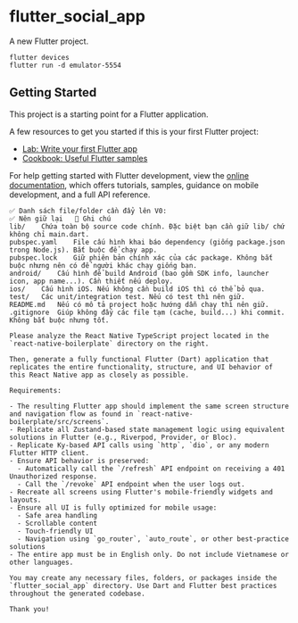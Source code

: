 # flutter_social_app

A new Flutter project.

```
flutter devices
flutter run -d emulator-5554
```

## Getting Started

This project is a starting point for a Flutter application.

A few resources to get you started if this is your first Flutter project:

- [Lab: Write your first Flutter app](https://docs.flutter.dev/get-started/codelab)
- [Cookbook: Useful Flutter samples](https://docs.flutter.dev/cookbook)

For help getting started with Flutter development, view the
[online documentation](https://docs.flutter.dev/), which offers tutorials,
samples, guidance on mobile development, and a full API reference.

```
✅ Danh sách file/folder cần đẩy lên V0:
✅ Nên giữ lại	📄 Ghi chú
lib/	Chứa toàn bộ source code chính. Đặc biệt bạn cần giữ lib/ chứ không chỉ main.dart.
pubspec.yaml	File cấu hình khai báo dependency (giống package.json trong Node.js). Bắt buộc để chạy app.
pubspec.lock	Giữ phiên bản chính xác của các package. Không bắt buộc nhưng nên có để người khác chạy giống bạn.
android/	Cấu hình để build Android (bao gồm SDK info, launcher icon, app name...). Cần thiết nếu deploy.
ios/	Cấu hình iOS. Nếu không cần build iOS thì có thể bỏ qua.
test/	Các unit/integration test. Nếu có test thì nên giữ.
README.md	Nếu có mô tả project hoặc hướng dẫn chạy thì nên giữ.
.gitignore	Giúp không đẩy các file tạm (cache, build...) khi commit. Không bắt buộc nhưng tốt.
```

```
Please analyze the React Native TypeScript project located in the `react-native-boilerplate` directory on the right.

Then, generate a fully functional Flutter (Dart) application that replicates the entire functionality, structure, and UI behavior of this React Native app as closely as possible.

Requirements:

- The resulting Flutter app should implement the same screen structure and navigation flow as found in `react-native-boilerplate/src/screens`.
- Replicate all Zustand-based state management logic using equivalent solutions in Flutter (e.g., Riverpod, Provider, or Bloc).
- Replicate Ky-based API calls using `http`, `dio`, or any modern Flutter HTTP client.
- Ensure API behavior is preserved:
  - Automatically call the `/refresh` API endpoint on receiving a 401 Unauthorized response.
  - Call the `/revoke` API endpoint when the user logs out.
- Recreate all screens using Flutter's mobile-friendly widgets and layouts.
- Ensure all UI is fully optimized for mobile usage:
  - Safe area handling
  - Scrollable content
  - Touch-friendly UI
  - Navigation using `go_router`, `auto_route`, or other best-practice solutions
- The entire app must be in English only. Do not include Vietnamese or other languages.

You may create any necessary files, folders, or packages inside the `flutter_social_app` directory. Use Dart and Flutter best practices throughout the generated codebase.

Thank you!
```
